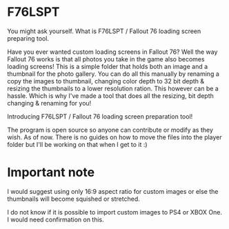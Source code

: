 # F76LSPT

You might ask yourself. What is F76LSPT / Fallout 76 loading screen preparing tool.

Have you ever wanted custom loading screens in Fallout 76? Well the way Fallout 76 works is that all photos you take in the game also becomes loading screens!
This is a simple folder that holds both an image and a thumbnail for the photo gallery. You can do all this manually by renaming a copy the images to thumbnail, changing color depth to 32 bit depth & resizing the thumbnails to a lower resolution ration. This however can be a hassle. Which is why I've made a tool that does all the resizing, bit depth changing & renaming for you!

Introducing F76LSPT / Fallout 76 loading screen preparation tool!

The program is open source so anyone can contribute or modify as they wish. As of now. There is no guides on how to move the files into the player folder but I'll be working on that when I get to it :)

# Important note
I would suggest using only 16:9 aspect ratio for custom images or else the thumbnails will become squished or stretched.

I do not know if it is possible to import custom images to PS4 or XBOX One. I would need confirmation on this.
